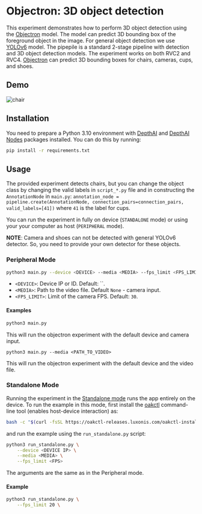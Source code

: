 # Objectron: 3D object detection

This experiment demonstrates how to perform 3D object detection using the [Objectron](https://hub.luxonis.com/ai/models/4c7a51db-9cbe-4aee-a4c1-b8abbbe18c11) model. The model can predict 3D bounding box of the foreground object in the image. For general object detection we use [YOLOv6](https://hub.luxonis.com/ai/models/face58c4-45ab-42a0-bafc-19f9fee8a034) model. The pipepile is a standard 2-stage pipeline with detection and 3D object detection models. The experiment works on both RVC2 and RVC4. [Objectron](https://hub.luxonis.com/ai/models/4c7a51db-9cbe-4aee-a4c1-b8abbbe18c11) can predict 3D bounding boxes for chairs, cameras, cups, and shoes.

## Demo

<!-- ![chair](https://user-images.githubusercontent.com/60359299/153616321-83f9d7ae-100a-4317-afd4-72bb3d1011d4.gif) -->

![chair](media/chair.gif)

## Installation

You need to prepare a Python 3.10 environment with [DepthAI](https://pypi.org/project/depthai/) and [DepthAI Nodes](https://pypi.org/project/depthai-nodes/) packages installed. You can do this by running:

```bash
pip install -r requirements.txt
```

## Usage

The provided experiment detects chairs, but you can change the object class by changing the valid labels in `script_*.py` file and in constructing the `AnnotationNode` in `main.py`: `annotation_node = pipeline.create(AnnotationNode, connection_pairs=connection_pairs, valid_labels=[41])` where `41` is the label for cups.

You can run the experiment in fully on device (`STANDALONE` mode) or using your your computer as host (`PERIPHERAL` mode).

**NOTE**: Camera and shoes can not be detected with general YOLOv6 detector. So, you need to provide your own detector for these objects.

### Peripheral Mode

```bash
python3 main.py --device <DEVICE> --media <MEDIA> --fps_limit <FPS_LIMIT>
```

- `<DEVICE>`: Device IP or ID. Default: \`\`.
- `<MEDIA>`: Path to the video file. Default `None` - camera input.
- `<FPS_LIMIT>`: Limit of the camera FPS. Default: `30`.

#### Examples

```bash
python3 main.py
```

This will run the objectron experiment with the default device and camera input.

```
python3 main.py --media <PATH_TO_VIDEO>
```

This will run the objectron experiment with the default device and the video file.

### Standalone Mode

Running the experiment in the [Standalone mode](https://rvc4.docs.luxonis.com/software/depthai/standalone/) runs the app entirely on the device.
To run the example in this mode, first install the [oakctl](https://rvc4.docs.luxonis.com/software/tools/oakctl/) command-line tool (enables host-device interaction) as:

```bash
bash -c "$(curl -fsSL https://oakctl-releases.luxonis.com/oakctl-installer.sh)"
```

and run the example using the `run_standalone.py` script:

```bash
python3 run_standalone.py \
    --device <DEVICE IP> \
    --media <MEDIA> \
    --fps_limit <FPS>
```

The arguments are the same as in the Peripheral mode.

#### Example

```bash
python3 run_standalone.py \
    --fps_limit 20 \
```
